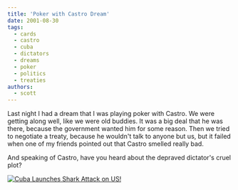 ```yaml
---
title: 'Poker with Castro Dream'
date: 2001-08-30
tags:
  - cards
  - castro
  - cuba
  - dictators
  - dreams
  - poker
  - politics
  - treaties
authors:
  - scott
---
```


Last night I had a dream that I was playing poker with Castro. We were getting along well, like we were old buddies. It was a big deal that he was there, because the government wanted him for some reason. Then we tried to negotiate a treaty, because he wouldn't talk to anyone but us, but it failed when one of my friends pointed out that Castro smelled really bad.

And speaking of Castro, have you heard about the depraved dictator's cruel plot?

[![Cuba Launches Shark Attack on US!](/images/3113220055_a7b3b5b31b_o.jpg)](http://www.flickr.com/photos/spaceninja/3113220055/)

